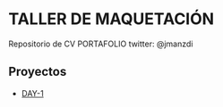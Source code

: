 

# TALLER DE MAQUETACIÓN

Repositorio de CV PORTAFOLIO twitter: @jmanzdi

## Proyectos

- [DAY-1](https://jonathanmanzanodiaz.github.io/practice/100DaysCSS/Day1)